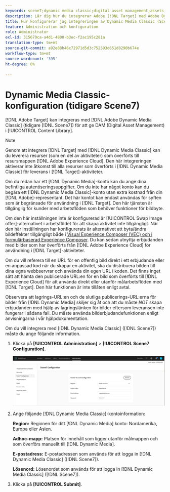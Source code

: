 ```yaml
---
keywords: scene7;dynamic media classic;digital asset management;assets;dam;content library;swap image
description: Lär dig hur du integrerar Adobe [!DNL Target] med Adobe Dynamic Media Classic (tidigare Scene7) för att tillhandahålla DAM (Digital Asset Management) i innehållsbiblioteket.
title: Hur konfigurerar jag integreringen av Dynamic Media Classic (Scene7)?
feature: Administration och konfiguration
role: Administrator
exl-id: 315670ca-a4d1-4808-b3ec-f2ac195c281a
translation-type: tm+mt
source-git-commit: a92e88b46c72971d5d3c752593d651d8290b674e
workflow-type: tm+mt
source-wordcount: '395'
ht-degree: 0%

---
```


# Dynamic Media Classic-konfiguration (tidigare Scene7)

[!DNL Adobe Target] kan integreras med  [!DNL Adobe Dynamic Media Classic] (tidigare  [!DNL Scene7]) för att ge DAM (Digital Asset Management) i  [!UICONTROL Content Library].

>[!NOTE]
>
>Genom att integrera [!DNL Target] med [!DNL Dynamic Media Classic] kan du leverera resurser (som en del av aktiviteter) som överförts till resursmappen [!DNL Adobe Experience Cloud]. Den här integreringen aktiverar inte åtkomst till alla resurser som överförts i [!DNL Dynamic Media Classic] för leverans i [!DNL Target]-aktiviteter.

Om du redan har ett [!DNL Dynamic Media]-konto kan du ange dina befintliga autentiseringsuppgifter. Om du inte har något konto kan du begära ett [!DNL Dynamic Media Classic]-konto utan extra kostnad från din [!DNL Adobe]-representant. Det här kontot kan endast användas för syften som är begränsade för användning i [!DNL Target]. Den här tjänsten är tillgänglig för kunder med arbetsflöden som behöver funktioner för bildbyte.

<!-- 
>[!NOTE]
>
>A restricted-use, free [!DNL Dynamic Media Classic] account for [!DNL Adobe Target] is no longer supported for new customers or new users. Existing sign-in credentials work as usual. 
-->

Om den här inställningen inte är konfigurerad är [!UICONTROL Swap Image offer]-alternativet i arbetsflödet för att skapa aktivitet inte tillgängligt. När den här inställningen har konfigurerats är alternativet att byta/ändra bildeffekter tillgängligt både i [Visual Experience Composer (VEC) och i formulärbaserad Experience Composer](/help/c-experiences/experiences.md#concept_A2E10F6AFB3D4AEAB6951EE14688848D). Du kan sedan utnyttja erbjudanden med bilder som har överförts från [!DNL Adobe Experience Cloud] för användning i [!DNL Target]-aktiviteter.

Om du vill referera till en URL för en offentlig bild direkt i ett erbjudande eller en anpassad kod när du skapar en aktivitet, ska du distribuera bilden till dina egna webbservrar och använda din egen URL i koden. Det finns inget sätt att hämta den publicerade URL:en för en bild som överförts till [!DNL Experience Cloud] för att använda direkt eller utanför målarbetsflöden med [!DNL Target]. Den här funktionen är inte tillåten enligt avtal.

Observera att lagrings-URL:en och de slutliga publicerings-URL:erna för bilder från [!DNL Dynamic Media] skiljer sig åt och att du måste *NOT* skapa erbjudanden med hjälp av lagringslänken för bilder eftersom leveransen inte fungerar i sådana fall. Du måste använda bilderbjudandefunktionen enligt anvisningarna i vår hjälpdokumentation.

Om du vill integrera med [!DNL Dynamic Media Classic] ([!DNL Scene7]) måste du ange följande information.

1. Klicka på **[!UICONTROL Administration]** > **[!UICONTROL Scene7 Configuration]**.

   ![Scene7 page](/help/administrating-target/assets/scene7.png)

1. Ange följande [!DNL Dynamic Media Classic]-kontoinformation:

   **Region:** Regionen för ditt  [!DNL Dynamic Media] konto: Nordamerika, Europa eller Asien.

   **Adhoc-mapp:** Platsen för innehåll som ligger utanför målmappen och som överförs manuellt till  [!DNL Dynamic Media].

   **E-postadress:** E-postadressen som används för att logga in  [!DNL Dynamic Media Classic] ([!DNL Scene7]).

   **Lösenord:** Lösenordet som används för att logga in  [!DNL Dynamic Media Classic] ([!DNL Scene7]).

1. Klicka på **[!UICONTROL Submit]**.
